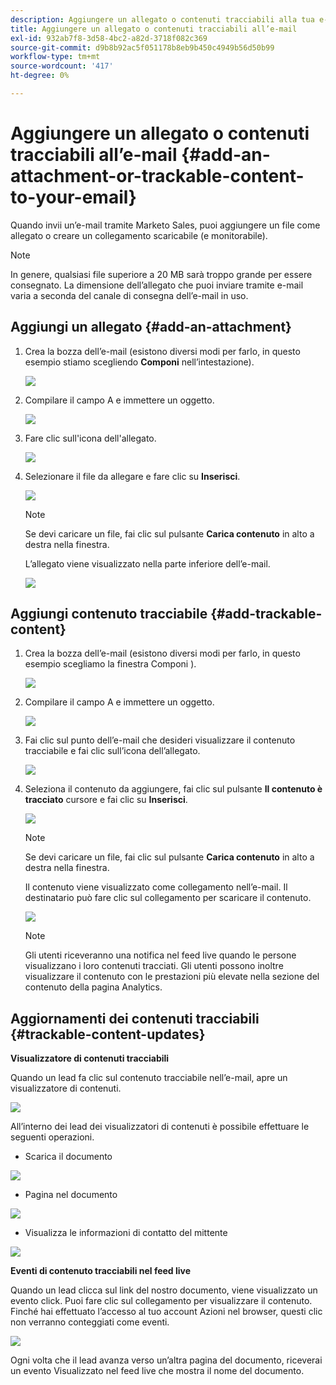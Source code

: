 ```yaml
---
description: Aggiungere un allegato o contenuti tracciabili alla tua e-mail - Marketo Docs - Documentazione del prodotto
title: Aggiungere un allegato o contenuti tracciabili all’e-mail
exl-id: 932ab7f8-3d58-4bc2-a82d-3718f082c369
source-git-commit: d9b8b92ac5f051178b8eb9b450c4949b56d50b99
workflow-type: tm+mt
source-wordcount: '417'
ht-degree: 0%

---
```


# Aggiungere un allegato o contenuti tracciabili all’e-mail {#add-an-attachment-or-trackable-content-to-your-email}

Quando invii un’e-mail tramite Marketo Sales, puoi aggiungere un file come allegato o creare un collegamento scaricabile (e monitorabile).

>[!NOTE]
>
>In genere, qualsiasi file superiore a 20 MB sarà troppo grande per essere consegnato. La dimensione dell’allegato che puoi inviare tramite e-mail varia a seconda del canale di consegna dell’e-mail in uso.

## Aggiungi un allegato {#add-an-attachment}

1. Crea la bozza dell’e-mail (esistono diversi modi per farlo, in questo esempio stiamo scegliendo **Componi** nell’intestazione).

   ![](assets/add-an-attachment-or-trackable-content-1.png)

1. Compilare il campo A e immettere un oggetto.

   ![](assets/add-an-attachment-or-trackable-content-2.png)

1. Fare clic sull&#39;icona dell&#39;allegato.

   ![](assets/add-an-attachment-or-trackable-content-3.png)

1. Selezionare il file da allegare e fare clic su **Inserisci**.

   ![](assets/add-an-attachment-or-trackable-content-4.png)

   >[!NOTE]
   >
   >Se devi caricare un file, fai clic sul pulsante **Carica contenuto** in alto a destra nella finestra.

   L’allegato viene visualizzato nella parte inferiore dell’e-mail.

   ![](assets/add-an-attachment-or-trackable-content-5.png)

## Aggiungi contenuto tracciabile {#add-trackable-content}

1. Crea la bozza dell’e-mail (esistono diversi modi per farlo, in questo esempio scegliamo la finestra Componi ).

   ![](assets/add-an-attachment-or-trackable-content-6.png)

1. Compilare il campo A e immettere un oggetto.

   ![](assets/add-an-attachment-or-trackable-content-7.png)

1. Fai clic sul punto dell’e-mail che desideri visualizzare il contenuto tracciabile e fai clic sull’icona dell’allegato.

   ![](assets/add-an-attachment-or-trackable-content-8.png)

1. Seleziona il contenuto da aggiungere, fai clic sul pulsante **Il contenuto è tracciato** cursore e fai clic su **Inserisci**.

   ![](assets/add-an-attachment-or-trackable-content-9.png)

   >[!NOTE]
   >
   >Se devi caricare un file, fai clic sul pulsante **Carica contenuto** in alto a destra nella finestra.

   Il contenuto viene visualizzato come collegamento nell’e-mail. Il destinatario può fare clic sul collegamento per scaricare il contenuto.

   ![](assets/add-an-attachment-or-trackable-content-10.png)

   >[!NOTE]
   >
   >Gli utenti riceveranno una notifica nel feed live quando le persone visualizzano i loro contenuti tracciati. Gli utenti possono inoltre visualizzare il contenuto con le prestazioni più elevate nella sezione del contenuto della pagina Analytics.

## Aggiornamenti dei contenuti tracciabili {#trackable-content-updates}

**Visualizzatore di contenuti tracciabili**

Quando un lead fa clic sul contenuto tracciabile nell’e-mail, apre un visualizzatore di contenuti.

![](assets/add-an-attachment-or-trackable-content-11.png)

All’interno dei lead dei visualizzatori di contenuti è possibile effettuare le seguenti operazioni.

* Scarica il documento

![](assets/add-an-attachment-or-trackable-content-12.png)

* Pagina nel documento

![](assets/add-an-attachment-or-trackable-content-13.png)

* Visualizza le informazioni di contatto del mittente

![](assets/add-an-attachment-or-trackable-content-14.png)

**Eventi di contenuto tracciabili nel feed live**

Quando un lead clicca sul link del nostro documento, viene visualizzato un evento click. Puoi fare clic sul collegamento per visualizzare il contenuto. Finché hai effettuato l’accesso al tuo account Azioni nel browser, questi clic non verranno conteggiati come eventi.

![](assets/add-an-attachment-or-trackable-content-15.png)

Ogni volta che il lead avanza verso un’altra pagina del documento, riceverai un evento Visualizzato nel feed live che mostra il nome del documento.
